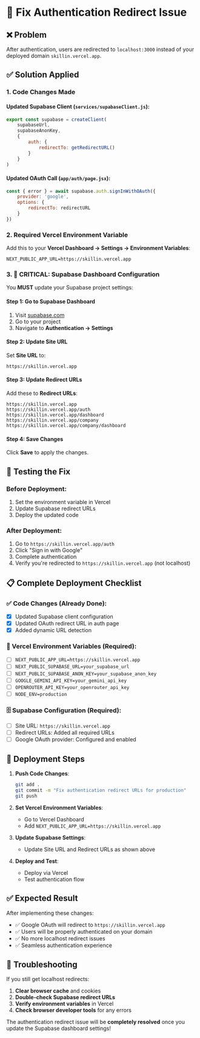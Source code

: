 # 🔧 Fix Authentication Redirect Issue

## ❌ **Problem**
After authentication, users are redirected to `localhost:3000` instead of your deployed domain `skillin.vercel.app`.

## ✅ **Solution Applied**

### **1. Code Changes Made**

#### **Updated Supabase Client** (`services/supabaseClient.js`):
```javascript
export const supabase = createClient(
    supabaseUrl,
    supabaseAnonKey,
    {
        auth: {
            redirectTo: getRedirectURL()
        }
    }
)
```

#### **Updated OAuth Call** (`app/auth/page.jsx`):
```javascript
const { error } = await supabase.auth.signInWithOAuth({
    provider: 'google',
    options: {
        redirectTo: redirectURL
    }
})
```

### **2. Required Vercel Environment Variable**

Add this to your **Vercel Dashboard → Settings → Environment Variables**:

```env
NEXT_PUBLIC_APP_URL=https://skillin.vercel.app
```

### **3. 🚨 CRITICAL: Supabase Dashboard Configuration**

You **MUST** update your Supabase project settings:

#### **Step 1: Go to Supabase Dashboard**
1. Visit [supabase.com](https://supabase.com)
2. Go to your project
3. Navigate to **Authentication → Settings**

#### **Step 2: Update Site URL**
Set **Site URL** to:
```
https://skillin.vercel.app
```

#### **Step 3: Update Redirect URLs**
Add these to **Redirect URLs**:
```
https://skillin.vercel.app
https://skillin.vercel.app/auth
https://skillin.vercel.app/dashboard
https://skillin.vercel.app/company
https://skillin.vercel.app/company/dashboard
```

#### **Step 4: Save Changes**
Click **Save** to apply the changes.

## 🎯 **Testing the Fix**

### **Before Deployment:**
1. Set the environment variable in Vercel
2. Update Supabase redirect URLs
3. Deploy the updated code

### **After Deployment:**
1. Go to `https://skillin.vercel.app/auth`
2. Click "Sign in with Google"
3. Complete authentication
4. Verify you're redirected to `https://skillin.vercel.app` (not localhost)

## 📋 **Complete Deployment Checklist**

### **✅ Code Changes** (Already Done):
- [x] Updated Supabase client configuration
- [x] Updated OAuth redirect URL in auth page
- [x] Added dynamic URL detection

### **🔐 Vercel Environment Variables** (Required):
- [ ] `NEXT_PUBLIC_APP_URL=https://skillin.vercel.app`
- [ ] `NEXT_PUBLIC_SUPABASE_URL=your_supabase_url`
- [ ] `NEXT_PUBLIC_SUPABASE_ANON_KEY=your_supabase_anon_key`
- [ ] `GOOGLE_GEMINI_API_KEY=your_gemini_api_key`
- [ ] `OPENROUTER_API_KEY=your_openrouter_api_key`
- [ ] `NODE_ENV=production`

### **🗄️ Supabase Configuration** (Required):
- [ ] Site URL: `https://skillin.vercel.app`
- [ ] Redirect URLs: Added all required URLs
- [ ] Google OAuth provider: Configured and enabled

## 🚀 **Deployment Steps**

1. **Push Code Changes**:
   ```bash
   git add .
   git commit -m "Fix authentication redirect URLs for production"
   git push
   ```

2. **Set Vercel Environment Variables**:
   - Go to Vercel Dashboard
   - Add `NEXT_PUBLIC_APP_URL=https://skillin.vercel.app`

3. **Update Supabase Settings**:
   - Update Site URL and Redirect URLs as shown above

4. **Deploy and Test**:
   - Deploy via Vercel
   - Test authentication flow

## ✅ **Expected Result**

After implementing these changes:
- ✅ Google OAuth will redirect to `https://skillin.vercel.app`
- ✅ Users will be properly authenticated on your domain
- ✅ No more localhost redirect issues
- ✅ Seamless authentication experience

## 🔧 **Troubleshooting**

If you still get localhost redirects:
1. **Clear browser cache** and cookies
2. **Double-check Supabase redirect URLs**
3. **Verify environment variables** in Vercel
4. **Check browser developer tools** for any errors

The authentication redirect issue will be **completely resolved** once you update the Supabase dashboard settings!
